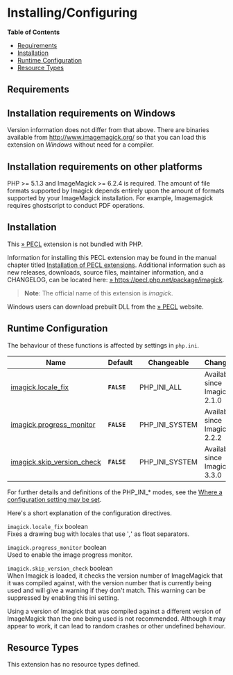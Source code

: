 Installing/Configuring
======================

**Table of Contents**

-   [Requirements](/imagick/setup.html#Requirements)
-   [Installation](/imagick/setup.html#Installation)
-   [Runtime Configuration](/imagick/setup.html#Runtime%20Configuration)
-   [Resource Types](/imagick/setup.html#Resource%20Types)

Requirements
------------

Installation requirements on Windows
------------------------------------

Version information does not differ from that above. There are binaries
available from http://www.imagemagick.org/ so that you can load this
extension on *Windows* without need for a compiler.

Installation requirements on other platforms
--------------------------------------------

PHP \>= 5.1.3 and ImageMagick \>= 6.2.4 is required. The amount of file
formats supported by Imagick depends entirely upon the amount of formats
supported by your ImageMagick installation. For example, Imagemagick
requires ghostscript to conduct PDF operations.

Installation
------------

This <a href="https://pecl.php.net/" class="link external">» PECL</a>
extension is not bundled with PHP.

Information for installing this PECL extension may be found in the
manual chapter titled
<a href="/install/pecl.html" class="link">Installation of PECL extensions</a>.
Additional information such as new releases, downloads, source files,
maintainer information, and a CHANGELOG, can be located here:
<a href="https://pecl.php.net/package/imagick" class="link external">» https://pecl.php.net/package/imagick</a>.

> **Note**: <span class="simpara">The official name of this extension is
> *imagick*.</span>

Windows users can download prebuilt DLL from the
<a href="https://windows.php.net/downloads/pecl/releases/imagick" class="link external">» PECL</a>
website.

Runtime Configuration
---------------------

The behaviour of these functions is affected by settings in `php.ini`.

| Name                                                                       | Default     | Changeable       | Changelog                     |
|----------------------------------------------------------------------------|-------------|------------------|-------------------------------|
| <a href="/imagick/setup.html#" class="link">imagick.locale_fix</a>         | **`FALSE`** | PHP\_INI\_ALL    | Available since Imagick 2.1.0 |
| <a href="/imagick/setup.html#" class="link">imagick.progress_monitor</a>   | **`FALSE`** | PHP\_INI\_SYSTEM | Available since Imagick 2.2.2 |
| <a href="/imagick/setup.html#" class="link">imagick.skip_version_check</a> | **`FALSE`** | PHP\_INI\_SYSTEM | Available since Imagick 3.3.0 |

For further details and definitions of the PHP\_INI\_\* modes, see the
<a href="/configuration/changes/modes.html" class="xref">Where a configuration setting may be set</a>.

Here's a short explanation of the configuration directives.

`imagick.locale_fix` <span class="type">boolean</span>  
Fixes a drawing bug with locales that use '*,*' as float separators.

`imagick.progress_monitor` <span class="type">boolean</span>  
Used to enable the image progress monitor.

`imagick.skip_version_check` <span class="type">boolean</span>  
When Imagick is loaded, it checks the version number of ImageMagick that
it was compiled against, with the version number that is currently being
used and will give a warning if they don't match. This warning can be
suppressed by enabling this ini setting.

Using a version of Imagick that was compiled against a different version
of ImageMagick than the one being used is not recommended. Although it
may appear to work, it can lead to random crashes or other undefined
behaviour.

Resource Types
--------------

This extension has no resource types defined.
